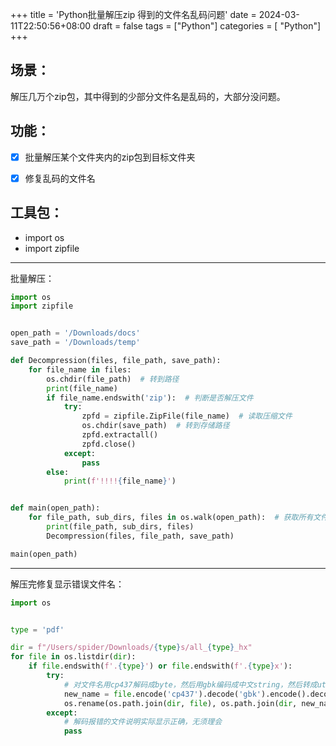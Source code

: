 +++
title = 'Python批量解压zip 得到的文件名乱码问题'
date = 2024-03-11T22:50:56+08:00
draft = false
tags = ["Python"] 
categories = [ "Python"]
+++
## 场景：
解压几万个zip包，其中得到的少部分文件名是乱码的，大部分没问题。

## 功能：
- [x] 批量解压某个文件夹内的zip包到目标文件夹

- [x] 修复乱码的文件名

## 工具包：

- import os
- import zipfile

---

批量解压：

```python
import os
import zipfile


open_path = '/Downloads/docs'
save_path = '/Downloads/temp'

def Decompression(files, file_path, save_path):
    for file_name in files:
        os.chdir(file_path)  # 转到路径
        print(file_name)
        if file_name.endswith('zip'):  # 判断是否解压文件
            try:
                zpfd = zipfile.ZipFile(file_name)  # 读取压缩文件
                os.chdir(save_path)  # 转到存储路径
                zpfd.extractall()
                zpfd.close()
            except:
                pass
        else:
            print(f'!!!!{file_name}')


def main(open_path):
    for file_path, sub_dirs, files in os.walk(open_path):  # 获取所有文件名，路径
        print(file_path, sub_dirs, files)
        Decompression(files, file_path, save_path)

main(open_path)
```



---

解压完修复显示错误文件名：

```python
import os


type = 'pdf'

dir = f"/Users/spider/Downloads/{type}s/all_{type}_hx"
for file in os.listdir(dir):
    if file.endswith(f'.{type}') or file.endswith(f'.{type}x'):
        try:
            # 对文件名用cp437解码成byte，然后用gbk编码成中文string，然后转成utf8
            new_name = file.encode('cp437').decode('gbk').encode().decode()
            os.rename(os.path.join(dir, file), os.path.join(dir, new_name))
        except:
            # 解码报错的文件说明实际显示正确，无须理会
            pass
```

